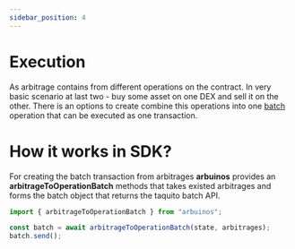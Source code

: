 ```yaml
---
sidebar_position: 4
---
```


# Execution

As arbitrage contains from different operations on the contract. In very basic scenario at last two - buy some asset on one DEX and sell it on the other. There is an options to create combine this operations into one  [batch](https://tezostaquito.io/docs/batch_API) operation that can be executed as one transaction.


# How it works in SDK?

For creating the batch transaction from arbitrages __arbuinos__ provides an __arbitrageToOperationBatch__ methods that takes existed arbitrages and forms the batch object that returns the taquito batch API.

```javascript
import { arbitrageToOperationBatch } from "arbuinos";

const batch = await arbitrageToOperationBatch(state, arbitrages);
batch.send();

```
